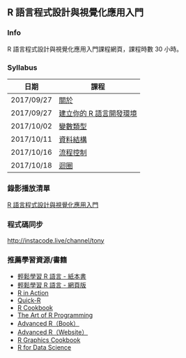 ## R 語言程式設計與視覺化應用入門

### Info

R 語言程式設計與視覺化應用入門課程網頁，課程時數 30 小時。

### Syllabus

|日期|課程|
|---|---|
|2017/09/27|[關於](http://yaojenkuo.io/learn-r-ntub/about.html)|
|2017/09/27|[建立你的 R 語言開發環境](http://yaojenkuo.io/learn-r-ntub/installation.html)|
|2017/10/02|[變數類型](http://yaojenkuo.io/learn-r-ntub/var_types.html)|
|2017/10/11|[資料結構](http://yaojenkuo.io/learn-r-ntub/data_str.html)|
|2017/10/16|[流程控制](http://yaojenkuo.io/learn-r-ntub/ifelse.html)|
|2017/10/18|[迴圈](http://yaojenkuo.io/learn-r-ntub/loop.html)|

### 錄影播放清單

[R 語言程式設計與視覺化應用入門](https://www.youtube.com/playlist?list=PLEq7iw5uOtuUYkUIbMjdsMnsUGd4N2TzW)

### 程式碼同步

<http://instacode.live/channel/tony>

### 推薦學習資源/書籍

- [輕鬆學習 R 語言 - 紙本書](http://www.books.com.tw/products/0010763975)
- [輕鬆學習 R 語言 - 網頁版](http://www.learn-r-the-easy-way.tw)
- [R in Action](https://www.manning.com/books/r-in-action-second-edition)
- [Quick-R](http://www.statmethods.net/)
- [R Cookbook](http://shop.oreilly.com/product/9780596809164.do)
- [The Art of R Programming](https://www.amazon.com/Art-Programming-Statistical-Software-Design/dp/1593273843)
- [Advanced R（Book）](https://www.amazon.com/Advanced-Chapman-Hall-Hadley-Wickham/dp/1466586966)
- [Advanced R（Website）](http://adv-r.had.co.nz/)
- [R Graphics Cookbook](http://shop.oreilly.com/product/0636920023135.do)
- [R for Data Science](http://r4ds.had.co.nz/)